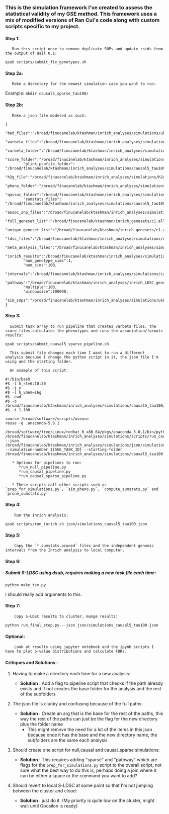 ### This is the simulation framework I've created to assess the statistical validity of my GSE method. This framework uses a mix of modified versions of Ran Cui's code along with custom scripts specific to my project.


#### Step 1:

       Run this script once to remove duplicate SNPs and update rsids from the output of Hail 0.1:

```qsub scripts/submit_fix_genotypes.sh```

#### Step 2a:

       Make a directory for the newest simulation case you want to run:

Example:
```mkdir causal5_sparse_tau100/```

#### Step 2b:

       Make a json file modeled as such:
```
{
        "bed_files":"/broad/finucanelab/ktashman/inrich_analyses/simulations/ukbb/UKB_null_50k_imputed_",
        "varbeta_files":"/broad/finucanelab/ktashman/inrich_analyses/simulations/causal5_tau100/varbeta_files_causal/UKB_null_50k_imputed_",
        "varbeta_folder":"/broad/finucanelab/ktashman/inrich_analyses/simulations/causal5_tau100/varbeta_files_causal/",
        "score_folder":"/broad/finucanelab/ktashman/inrich_analyses/simulations/causal5_tau100/score_files_causal/",
        "plink_profile_folder": "/broad/finucanelab/ktashman/inrich_analyses/simulations/causal5_tau100/plink_profile_files_causal/",
        "h2g_file":"/broad/finucanelab/ktashman/inrich_analyses/simulations/h2g_files/h2g",
        "pheno_folder":"/broad/finucanelab/ktashman/inrich_analyses/simulations/causal5_tau100/pheno_files_causal/",
        "qassoc_folder":"/broad/finucanelab/ktashman/inrich_analyses/simulations/causal5_tau100/qassoc_files_causal/",
        "sumstats_files": "/broad/finucanelab/ktashman/inrich_analyses/simulations/causal5_tau100/sumstats_files_causal/",
        "assoc_snp_files":"/broad/finucanelab/ktashman/inrich_analyses/simulations/causal5_tau100/assoc_snp_files_causal/",
        "full_geneset_list":"/broad/finucanelab/ktashman/inrich_genesets/c1.all.v3.0.entrez.msig.set",
        "unique_geneset_list":"/broad/finucanelab/ktashman/inrich_genesets/c1.all.v3.unique",
        "ldsc_files":"/broad/finucanelab/ktashman/inrich_analyses/simulations/causal5_tau100/ldsc_simulations_exclude_causal/",
        "meta_analysis_files":"/broad/finucanelab/ktashman/inrich_analyses/simulations/causal5_tau100/meta_analysis_files_causal/",
        "inrich_results":"/broad/finucanelab/ktashman/inrich_analyses/simulations/causal5_tau100/inrich_simulations_causal/",
        "num_genotype_sims":1,
        "num_sims":100,
        "intervals":"/broad/finucanelab/ktashman/inrich_analyses/simulations/causal5_tau100/intervals_causal/",
        "pathway":"/broad/finucanelab/ktashman/inrich_analyses/inrich_LDSC_genesets/inrich.c1.all.v3.0.entrez.msig.ST_IL_13_PATHWAY.GeneSet",
        "multiple":100,
        "windowsize":100000,
        "sim_snps":"/broad/finucanelab/ktashman/inrich_analyses/simulations/ukbb/sim.snps"
}
```

#### Step 3:

      Submit task array to run pipeline that creates varbeta files, the score files,calculates the phenotypes and runs the association/formats results:

```qsub scripts/submit_causal5_sparse_pipeline.sh```

      This submit file changes each time I want to run a different analysis because I change the python script in it, the json file I'm using and the starting folder.

      An example of this script:

```
#!/bin/bash
#$ -l h_rt=6:10:30
#$ -j y
#$ -l h_vmem=16g
#$ -cwd
#$ -o /broad/finucanelab/ktashman/inrich_analyses/simulations/causal5_tau100/pipeline.log
#$ -t 1-100

source /broad/software/scripts/useuse
reuse -q .anaconda-5.0.1

/broad/software/free/Linux/redhat_6_x86_64/pkgs/anaconda_5.0.1/bin/python /broad/finucanelab/ktashman/inrich_analyses/simulations/scripts/run_causal_pipeline.py --json /broad/finucanelab/ktashman/inrich_analyses/simulations/json/simulations_causal5_tau100.json --simulation-number ${SGE_TASK_ID} --starting-folder /broad/finucanelab/ktashman/inrich_analyses/simulations/causal5_tau100
```

       * Options for pipelines to run:
          *run_null_pipeline.py
          *run_causal_pipeline.py
          *run_causal_sparse_pipeline.py

       * These scripts call other scripts such as `prep_for_simulations.py`, `sim_pheno.py`, `compute_sumstats.py` and `prune_sumstats.py`

#### Step 4: 

        Run the Inrich analysis:

```qsub scripts/run_inrich.sh json/simulations_causal5_tau100.json```

#### Step 5:

        Copy the `*.sumstats.pruned` files and the independent genomic intervals from the Inrich analysis to local computer.

#### Step 6:

##### Submit S-LDSC using dsub, requires making a new task file each time:

```python make_tsv.py```

   I should really add arguments to this.

#### Step 7:

        Copy S-LDSC results to cluster, munge results:

```python run_final_step.py --json json/simulations_causal5_tau100.json```

#### Optional:

        Look at results using jupyter notebook and the ipynb scripts I have to plot p-value distributions and calculate FDRs.

#### **Critiques and Solutions** :

1. Having to make a directory each time for a new analysis:
      * **Solution** : Add a flag to pipeline script that checks if the path already exists and if not creates the base folder for the analysis and the rest of the subfolders

2. The json file is clunky and confusing because of the full paths:
      * **Solution** : Create an arg that is the base for the rest of the paths, this way the rest of the paths can just be the flag for the new directory plus the folder name
           - This might remove the need for a lot of the items in this json because once it has the base and the new directory name, the subfolders are the same each analysis

3. Should create one script for null,causal and causal_sparse simulations:
      * **Solution** : This requires adding "sparse" and "pathway" which are flags  for the `prep_for_simulations.py` script to the overall script, not sure what the best way to do this is, perhaps doing a join where it can be either a space or the command you want to add?

4. Should revert to local S-LDSC at some point so that I'm not jumping between the cluster and cloud:
      * **Solution** : just do it. (My priority is quite low on the cluster, might wait until Goosilon is ready)
